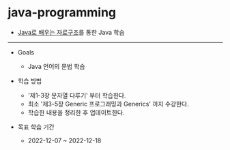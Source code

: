 # java-programming
* [Java로 배우는 자료구조](https://www.inflearn.com/course/java-%EC%9E%90%EB%A3%8C%EA%B5%AC%EC%A1%B0#)를 통한 Java 학습
---
* Goals
  * Java 언어의 문법 학습


* 학습 방법
  * '제1-3장 문자열 다루기' 부터 학습한다.
  * 최소 '제3-5장 Generic 프로그래밍과 Generics' 까지 수강한다.
  * 학습한 내용을 정리한 후 업데이트한다.


* 목표 학습 기간
  * 2022-12-07 ~ 2022-12-18